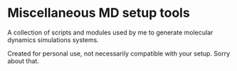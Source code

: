 # Miscellaneous MD setup tools

A collection of scripts and modules used by me to generate molecular dynamics simulations systems.

Created for personal use, not necessarily compatible with your setup. Sorry about that.
